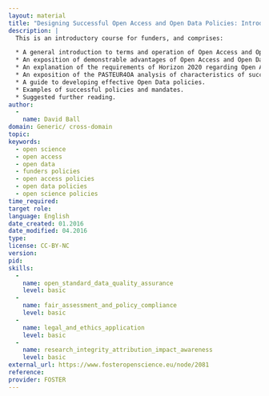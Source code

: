 ```yaml
---
layout: material
title: "Designing Successful Open Access and Open Data Policies: Introductory"
description: | 
  This is an introductory course for funders, and comprises:

  * A general introduction to terms and operation of Open Access and Open Data.
  * An exposition of demonstrable advantages of Open Access and Open Data for the funder’s remit.
  * An explanation of the requirements of Horizon 2020 regarding Open Access and Open Data.
  * An exposition of the PASTEUR4OA analysis of characteristics of successful policies and mandates.
  * A guide to developing effective Open Data policies.
  * Examples of successful policies and mandates.
  * Suggested further reading.
author: 
  - 
    name: David Ball
domain: Generic/ cross-domain
topic: 
keywords: 
  - open science
  - open access
  - open data
  - funders policies
  - open access policies
  - open data policies
  - open science policies
time_required: 
target role: 
language: English
date_created: 01.2016
date_modified: 04.2016
type: 
license: CC-BY-NC
version: 
pid: 
skills: 
  - 
    name: open_standard_data_quality_assurance
    level: basic
  - 
    name: fair_assessment_and_policy_compliance
    level: basic
  - 
    name: legal_and_ethics_application
    level: basic
  - 
    name: research_integrity_attribution_impact_awareness
    level: basic
external_url: https://www.fosteropenscience.eu/node/2081
reference: 
provider: FOSTER
---
```

